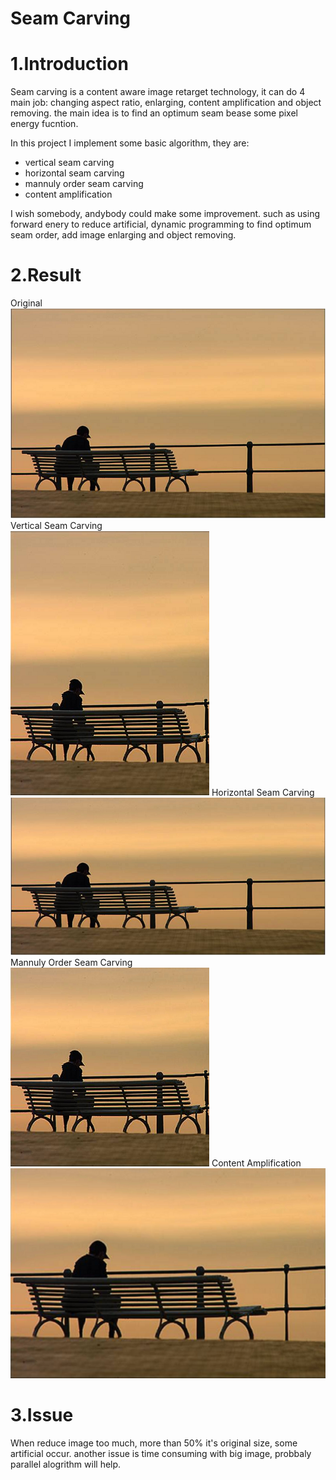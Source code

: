 Seam Carving
============
1.Introduction
==========================================================================================================================
Seam carving is a content aware image retarget technology, it can do 4 main job: changing aspect ratio, enlarging, content
amplification and object removing. the main idea is to find an optimum seam bease some pixel energy fucntion.

In this project I implement some basic algorithm, they are:
* vertical seam carving
* horizontal seam carving
* mannuly order seam carving
* content amplification
  
I wish somebody, andybody could make some improvement. such as using forward enery to reduce artificial, dynamic programming
to find optimum seam order, add image enlarging and object removing.

2.Result
==========================================================================================================================
 Original <br>
![ Original ](https://github.com/tpys/seam-carving/raw/master/bench.png)
 Vertical Seam Carving <br>
![Vertical Seam Carving](https://github.com/tpys/seam-carving/raw/master/-v.png)
 Horizontal Seam Carving <br>
![Horizontal Seam Carving](https://github.com/tpys/seam-carving/raw/master/-h.png)
 Mannuly Order Seam Carving <br>
![Mannuly Order Seam Carving](https://github.com/tpys/seam-carving/raw/master/-b.png)
 Content Amplification <br>
![Content Amplification](https://github.com/tpys/seam-carving/raw/master/-a.png)

3.Issue
==========================================================================================================================
When reduce image too much, more than 50% it's original size, some artificial occur. 
another issue is time consuming with big image, probbaly parallel alogrithm will help.
